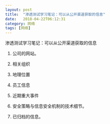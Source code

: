 ```yaml
---
layout: post
title:  "渗透测试学习笔记：可以从公开渠道获取的信息"
date:   2018-04-22T06:12:31
category: 网络
tags: [网络]
---
```


渗透测试学习笔记：可以从公开渠道获取的信息

<ol style="list-style-type: decimal;" class=" list-paddingleft-2"><li><p>公司的网站。<br/></p></li><li><p>相关组织</p></li><li><p>地理位置</p></li><li><p>员工信息</p></li><li><p>近期重大事件</p></li><li><p>安全策略与信息安全机制的技术细节。</p></li><li><p>已归档的信息。<br/></p></li></ol>